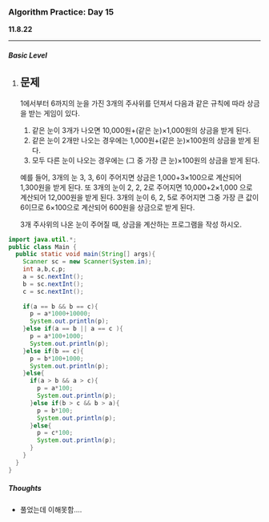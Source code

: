 <h3>Algorithm Practice: Day 15</h3> 

**11.8.22**

-------

<h5>Basic Level</h5>

1. ## 문제

   1에서부터 6까지의 눈을 가진 3개의 주사위를 던져서 다음과 같은 규칙에 따라 상금을 받는 게임이 있다. 

   

   1. 같은 눈이 3개가 나오면 10,000원+(같은 눈)×1,000원의 상금을 받게 된다. 
   2. 같은 눈이 2개만 나오는 경우에는 1,000원+(같은 눈)×100원의 상금을 받게 된다. 
   3. 모두 다른 눈이 나오는 경우에는 (그 중 가장 큰 눈)×100원의 상금을 받게 된다. 

   예를 들어, 3개의 눈 3, 3, 6이 주어지면 상금은 1,000+3×100으로 계산되어 1,300원을 받게 된다. 또 3개의 눈이 2, 2, 2로 주어지면 10,000+2×1,000 으로 계산되어 12,000원을 받게 된다. 3개의 눈이 6, 2, 5로 주어지면 그중 가장 큰 값이 6이므로 6×100으로 계산되어 600원을 상금으로 받게 된다.

   3개 주사위의 나온 눈이 주어질 때, 상금을 계산하는 프로그램을 작성 하시오.



```java
import java.util.*;
public class Main {
  public static void main(String[] args){
    Scanner sc = new Scanner(System.in);
    int a,b,c,p;
    a = sc.nextInt();
    b = sc.nextInt();
    c = sc.nextInt();
    
    if(a == b && b == c){
      p = a*1000+10000;
      System.out.println(p);
    }else if(a == b || a == c ){
      p = a*100+1000;
      System.out.println(p);
    }else if(b == c){
      p = b*100+1000;
      System.out.println(p);
    }else{
      if(a > b && a > c){
        p = a*100;
        System.out.println(p);
      }else if(b > c && b > a){
        p = b*100;
        System.out.println(p);
      }else{
        p = c*100;
        System.out.println(p);
      }
    }	 
  }
}


```

<h5>Thoughts</h5>

- 풀었는데 이해못함....

